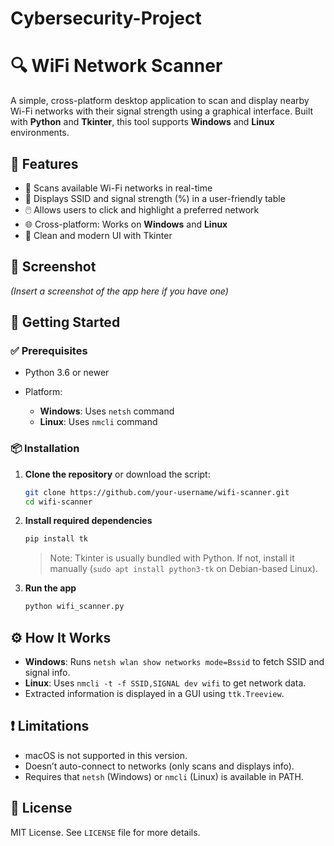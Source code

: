 # Cybersecurity-Project


# 🔍 WiFi Network Scanner

A simple, cross-platform desktop application to scan and display nearby Wi-Fi networks with their signal strength using a graphical interface. Built with **Python** and **Tkinter**, this tool supports **Windows** and **Linux** environments.

## 🧰 Features

* 📡 Scans available Wi-Fi networks in real-time
* 📶 Displays SSID and signal strength (%) in a user-friendly table
* 🖱️ Allows users to click and highlight a preferred network
* 🌐 Cross-platform: Works on **Windows** and **Linux**
* 🎨 Clean and modern UI with Tkinter

## 📸 Screenshot

*(Insert a screenshot of the app here if you have one)*

## 🚀 Getting Started

### ✅ Prerequisites

* Python 3.6 or newer
* Platform:

  * **Windows**: Uses `netsh` command
  * **Linux**: Uses `nmcli` command

### 📦 Installation

1. **Clone the repository** or download the script:

   ```bash
   git clone https://github.com/your-username/wifi-scanner.git
   cd wifi-scanner
   ```

2. **Install required dependencies**

   ```bash
   pip install tk
   ```

   > Note: Tkinter is usually bundled with Python. If not, install it manually (`sudo apt install python3-tk` on Debian-based Linux).

3. **Run the app**

   ```bash
   python wifi_scanner.py
   ```

## ⚙️ How It Works

* **Windows**: Runs `netsh wlan show networks mode=Bssid` to fetch SSID and signal info.
* **Linux**: Uses `nmcli -t -f SSID,SIGNAL dev wifi` to get network data.
* Extracted information is displayed in a GUI using `ttk.Treeview`.


## ❗ Limitations

* macOS is not supported in this version.
* Doesn’t auto-connect to networks (only scans and displays info).
* Requires that `netsh` (Windows) or `nmcli` (Linux) is available in PATH.

## 📄 License

MIT License. See `LICENSE` file for more details.

